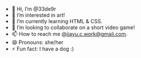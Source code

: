 - 👋 Hi, I’m @33de9r
- 👀 I’m interested in art!
- 🌱 I’m currently learning HTML & CSS.
- 💞️ I’m looking to collaborate on a short video game!
- 📫 How to reach me @jiayu.c.work@gmail.com.
- 😄 Pronouns: she/her
- ⚡ Fun fact: I have a dog :)

<!---
33de9r/33de9r is a ✨ special ✨ repository because its `README.md` (this file) appears on your GitHub profile.
You can click the Preview link to take a look at your changes.
--->
